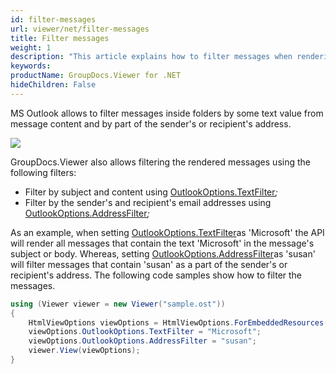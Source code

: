 ```yaml
---
id: filter-messages
url: viewer/net/filter-messages
title: Filter messages
weight: 1
description: "This article explains how to filter messages when rendering Outlook Data Files with GroupDocs.Viewer within your .NET applications."
keywords: 
productName: GroupDocs.Viewer for .NET
hideChildren: False
---
```

MS Outlook allows to filter messages inside folders by some text value from message content and by part of the sender's or recipient's address.

![](viewer/net/images/filter-messages.png)

GroupDocs.Viewer also allows filtering the rendered messages using the following filters:

* Filter by subject and content using [OutlookOptions.TextFilter](https://apireference.groupdocs.com/net/viewer/groupdocs.viewer.options/outlookoptions/properties/textfilter)*;*
* Filter by the sender's and recipient's email addresses using [OutlookOptions.](https://apireference.groupdocs.com/net/viewer/groupdocs.viewer.options/outlookoptions/properties/addressfilter)[AddressFilter](https://apireference.groupdocs.com/net/viewer/groupdocs.viewer.options/outlookoptions/properties/addressfilter)*;*

As an example, when setting [OutlookOptions.TextFilter](https://apireference.groupdocs.com/net/viewer/groupdocs.viewer.options/outlookoptions/properties/textfilter)as 'Microsoft'  the API will render all messages that contain the text 'Microsoft' in the message's subject or body. Whereas, setting [OutlookOptions.](https://apireference.groupdocs.com/net/viewer/groupdocs.viewer.options/outlookoptions/properties/addressfilter)[AddressFilter](https://apireference.groupdocs.com/net/viewer/groupdocs.viewer.options/outlookoptions/properties/addressfilter)as 'susan' will filter messages that contain 'susan' as a part of the sender's or recipient's address. The following code samples show how to filter the messages.

```csharp
using (Viewer viewer = new Viewer("sample.ost"))
{
    HtmlViewOptions viewOptions = HtmlViewOptions.ForEmbeddedResources();
    viewOptions.OutlookOptions.TextFilter = "Microsoft";
    viewOptions.OutlookOptions.AddressFilter = "susan";
    viewer.View(viewOptions);
}
```
